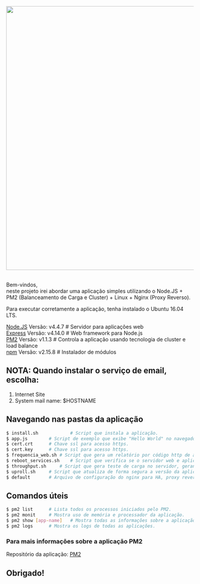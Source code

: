 <div align="center">
  <a href="https://nodejs.org/en/">
    <img width=710px src="https://github.com/brunotougeiro/node.js/blob/master/web/nodejs-logo.png">
  </a>

  <br/>
  <br/>
</div>

Bem-vindos, <br/>
neste projeto irei abordar uma aplicação simples utilizando o Node.JS + PM2 (Balanceamento de Carga e Cluster) + Linux + Nginx (Proxy Reverso). <br/>

Para executar corretamente a aplicação, tenha instalado o Ubuntu 16.04 LTS. <br/>

[Node.JS](https://nodejs.org/en/) Versão: v4.4.7 # Servidor para aplicações web <br/>
[Express](http://expressjs.com) Versão: v4.14.0 # Web framework para Node.js <br/>
[PM2](https://www.npmjs.com/package/pm2) Versão: v1.1.3 # Controla a aplicação usando tecnologia de cluster e load balance <br/>
[npm](https://www.npmjs.com) Versão: v2.15.8 # Instalador de módulos <br/>

## NOTA: Quando instalar o serviço de email, escolha:
1) Internet Site <br/>
2) System mail name: $HOSTNAME

## Navegando nas pastas da aplicação

```bash
$ install.sh            # Script que instala a aplicação.
$ app.js		# Script de exemplo que exibe "Hello World" no navegador http://<seu_ip> ou https://<seu_ip>.
$ cert.crt		# Chave ssl para acesso https.
$ cert.key		# Chave ssl para acesso https.
$ frequencia_web.sh	# Script que gera um relatório por código http de acessos enviados diariamente por e-mail.
$ reboot_services.sh	# Script que verifica se o servidor web e aplicação node estão ativos, e reinicia caso necessário..
$ throughput.sh		# Script que gera teste de carga no servidor, gerando um relatório enviado por e-mail.
$ uproll.sh		# Script que atualiza de forma segura a versão da aplicação, e rollback caso necessário.
$ default		# Arquivo de configuração do nginx para HA, proxy reverso e acesso https.
```

## Comandos úteis

```bash
$ pm2 list		# Lista todos os processos iniciados pelo PM2.
$ pm2 monit		# Mostra uso de memória e processador da aplicação.
$ pm2 show [app-name]	# Mostra todas as informações sobre a aplicação.
$ pm2 logs		# Mostra os logs de todas as aplicações.
```

### Para mais informações sobre a aplicação PM2
Repositório da aplicação: [PM2](https://github.com/Unitech/pm2)

## Obrigado!

